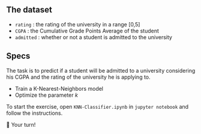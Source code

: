 ## The dataset

- `rating` : the rating of the university in a range [0,5]
- `CGPA` : the Cumulative Grade Points Average of the student
- `admitted` : whether or not a student is admitted to the university

## Specs

The task is to predict if a student will be admitted to a university considering his CGPA and the rating of the university he is applying to.

- Train a K-Nearest-Neighbors model
- Optimize the parameter $k$

To start the exercise, open `KNN-Classifier.ipynb` in `jupyter notebook` and follow the instructions.

🚀 Your turn!
